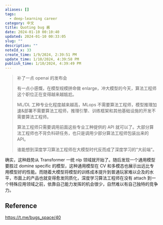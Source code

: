 ```yaml
---
aliases: []
tags:
  - deep-learning career
category: 中文
title: Quoting bug 酱
date: 2024-01-10 00:10:40
updated: 2024-01-10 00:33:05
slug: ""
description: ""
noteId_x: 33
create_time: 1/9/2024, 2:39:51 PM
update_time: 1/10/2024, 4:39:58 PM
publish_time: 1/10/2024, 4:39:49 PM
---
```


> 补了一点 openai 的发布会
>
> 有一点小感慨，在模型规模拼命做 enlarge，冲大模型的今天，算法工程师这个职位正在变得越来越尴尬。
> 
> ML/DL 工种专业化程度越来越高，MLops 不需要算法工程师，模型推理加速&部署不需要算法工程师，推理引擎、训练框架和其他基础设施的开发不需要算法工程师。
>
> 算法工程师只需要调用前面这些专业工种提供的 API 就可以了。大部分算法工程师也不背负科研任务，也只是调用少部分算法工程师包装出来的 API。
>
> 谁能想到深度学习算法工程师在大模型时代反而成了深度学习的“大前端”。

确实，这种趋势从 Transformer 一统 nlp 领域就开始了。随后发现一个通用模型要胜过 domine specific 的模型，这种通用模型在 CV 和多模态也展示出远比专用模型好的性能。而随着大模型将模型的训练成本提升到普通玩家难以企及的水平，市面上的产品也就变得愈发同质化，深度学习算法工程师在没有 attach 到一个特殊应用领域之前，依靠自己能力发挥的机会很少，自然难以有自己独特的竞争力。

## Reference

<https://t.me/bugs_space/40>
